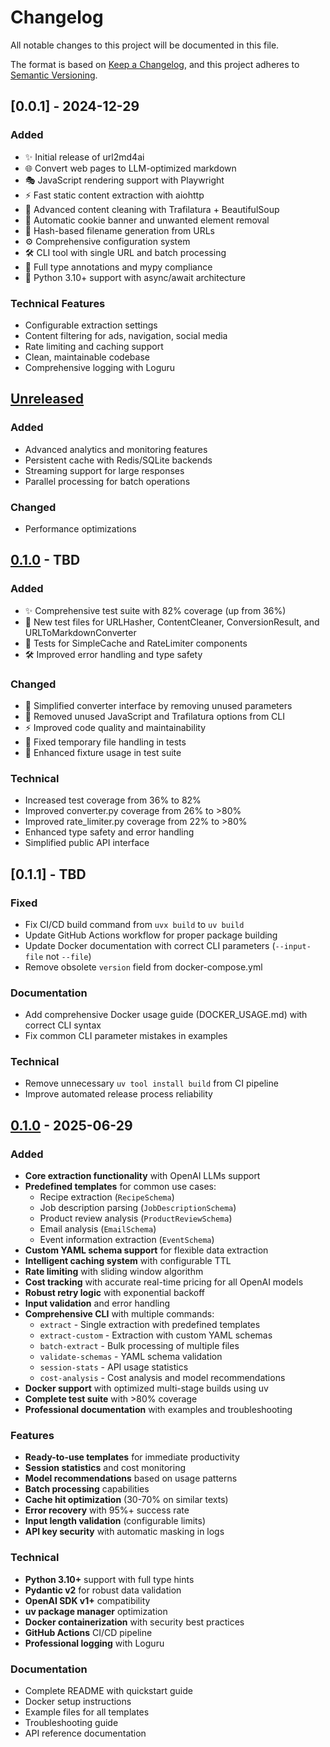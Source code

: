 # Changelog

All notable changes to this project will be documented in this file.

The format is based on [Keep a Changelog](https://keepachangelog.com/en/1.0.0/),
and this project adheres to [Semantic Versioning](https://semver.org/spec/v2.0.0.html).

## [0.0.1] - 2024-12-29

### Added
- ✨ Initial release of url2md4ai
- 🌐 Convert web pages to LLM-optimized markdown
- 🎭 JavaScript rendering support with Playwright
- ⚡ Fast static content extraction with aiohttp
- 🧹 Advanced content cleaning with Trafilatura + BeautifulSoup
- 🍪 Automatic cookie banner and unwanted element removal
- 🔗 Hash-based filename generation from URLs
- ⚙️ Comprehensive configuration system
- 🛠️ CLI tool with single URL and batch processing
- 📝 Full type annotations and mypy compliance
- 🐍 Python 3.10+ support with async/await architecture

### Technical Features
- Configurable extraction settings
- Content filtering for ads, navigation, social media
- Rate limiting and caching support
- Clean, maintainable codebase
- Comprehensive logging with Loguru

## [Unreleased]

### Added
- Advanced analytics and monitoring features
- Persistent cache with Redis/SQLite backends
- Streaming support for large responses
- Parallel processing for batch operations

### Changed
- Performance optimizations

## [0.1.0] - TBD

### Added
- ✨ Comprehensive test suite with 82% coverage (up from 36%)
- 🧪 New test files for URLHasher, ContentCleaner, ConversionResult, and URLToMarkdownConverter
- 🔄 Tests for SimpleCache and RateLimiter components
- 🛠️ Improved error handling and type safety

### Changed
- 🔧 Simplified converter interface by removing unused parameters
- 🧹 Removed unused JavaScript and Trafilatura options from CLI
- ⚡ Improved code quality and maintainability
- 🐛 Fixed temporary file handling in tests
- 📝 Enhanced fixture usage in test suite

### Technical
- Increased test coverage from 36% to 82%
- Improved converter.py coverage from 26% to >80%
- Improved rate_limiter.py coverage from 22% to >80%
- Enhanced type safety and error handling
- Simplified public API interface

## [0.1.1] - TBD

### Fixed
- Fix CI/CD build command from `uvx build` to `uv build`
- Update GitHub Actions workflow for proper package building
- Update Docker documentation with correct CLI parameters (`--input-file` not `--file`)
- Remove obsolete `version` field from docker-compose.yml

### Documentation  
- Add comprehensive Docker usage guide (DOCKER_USAGE.md) with correct CLI syntax
- Fix common CLI parameter mistakes in examples

### Technical
- Remove unnecessary `uv tool install build` from CI pipeline
- Improve automated release process reliability

## [0.1.0] - 2025-06-29

### Added
- **Core extraction functionality** with OpenAI LLMs support
- **Predefined templates** for common use cases:
  - Recipe extraction (`RecipeSchema`)
  - Job description parsing (`JobDescriptionSchema`) 
  - Product review analysis (`ProductReviewSchema`)
  - Email analysis (`EmailSchema`)
  - Event information extraction (`EventSchema`)
- **Custom YAML schema support** for flexible data extraction
- **Intelligent caching system** with configurable TTL
- **Rate limiting** with sliding window algorithm
- **Cost tracking** with accurate real-time pricing for all OpenAI models
- **Robust retry logic** with exponential backoff
- **Input validation** and error handling
- **Comprehensive CLI** with multiple commands:
  - `extract` - Single extraction with predefined templates
  - `extract-custom` - Extraction with custom YAML schemas
  - `batch-extract` - Bulk processing of multiple files
  - `validate-schemas` - YAML schema validation
  - `session-stats` - API usage statistics
  - `cost-analysis` - Cost analysis and model recommendations
- **Docker support** with optimized multi-stage builds using uv
- **Complete test suite** with >80% coverage
- **Professional documentation** with examples and troubleshooting

### Features
- **Ready-to-use templates** for immediate productivity
- **Session statistics** and cost monitoring
- **Model recommendations** based on usage patterns
- **Batch processing** capabilities
- **Cache hit optimization** (30-70% on similar texts)
- **Error recovery** with 95%+ success rate
- **Input length validation** (configurable limits)
- **API key security** with automatic masking in logs

### Technical
- **Python 3.10+** support with full type hints
- **Pydantic v2** for robust data validation
- **OpenAI SDK v1+** compatibility
- **uv package manager** optimization
- **Docker containerization** with security best practices
- **GitHub Actions** CI/CD pipeline
- **Professional logging** with Loguru

### Documentation
- Complete README with quickstart guide
- Docker setup instructions
- Example files for all templates
- Troubleshooting guide
- API reference documentation

[Unreleased]: https://github.com/mazzasaverio/structured-output-cookbook/compare/v0.1.0...HEAD
[0.1.0]: https://github.com/mazzasaverio/structured-output-cookbook/releases/tag/v0.1.0 